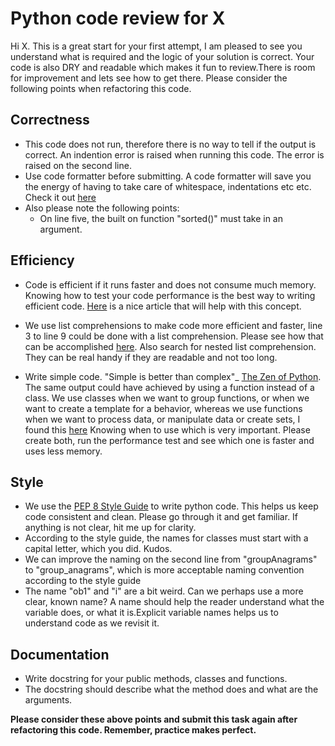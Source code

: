 # Python code review for X

Hi X. This is a great start for your first attempt, I am pleased to see you understand what is required and the logic of your solution is correct. Your code is also DRY and readable which makes it fun to review.There is room for improvement and lets see how to get there. Please consider the following points when refactoring this code.

## Correctness

- This code does not run, therefore there is no way to tell if the output is correct. An indention error is raised when running this code. The error is raised on the second line.
- Use code formatter before submitting. A code formatter will save you the energy of having to take care of whitespace, indentations etc etc. Check it out [here](https://github.com/psf/black)
- Also please note the following points:
  - On line five, the built on function "sorted()" must take in an argument.

## Efficiency 

- Code is efficient if it runs faster and does not consume much memory. Knowing how to test your code performance is the best way to writing efficient code. [Here](https://www.codementor.io/@satwikkansal/python-practices-for-efficient-code-performance-memory-and-usability-aze6oiq65) is a nice article that will help with this concept.

- We use list comprehensions to make code more efficient and faster, line 3 to line 9 could be done with a list comprehension. Please see how that can be accomplished [here](https://pythonguides.com/python-list-comprehension-using-if-else/). Also search for nested list comprehension. They can be real handy if they are readable and not too long.

- Write simple code. "Simple is better than complex"_ [The Zen of Python](https://peps.python.org/pep-0020/). The same output could have achieved by using a function instead of a class. We use classes when we want to group functions, or when we want to create a template for a behavior, whereas we use functions when we want to process data, or manipulate data or create sets, I found this [here](https://stackoverflow.com/questions/18202818/classes-vs-functions#:~:text=Functions%20do%20specific%20things%2C%20classes,function%20is%20all%20you%20need.) Knowing when to use which is very important. Please create both, run the performance test and see which one is faster and uses less memory.

## Style

- We use the [PEP 8 Style Guide](https://peps.python.org/pep-0008/) to write python code. This helps us keep code consistent and clean. Please go through it and get familiar. If anything is not clear, hit me up for clarity.
- According to the style guide, the names for classes must start with a capital letter, which you did. Kudos.
- We can improve the naming on the second line from "groupAnagrams" to "group_anagrams", which is more acceptable naming convention according to the style guide
- The name "ob1" and "i" are a bit weird. Can we perhaps use a more clear, known name? A name should help the reader understand what the variable does, or what it is.Explicit variable names helps us to understand code as we revisit it.

## Documentation

- Write docstring for your public methods, classes and functions.
- The docstring should describe what the method does and what are the arguments.


**Please consider these above points and submit this task again after refactoring this code. Remember, practice makes perfect.**